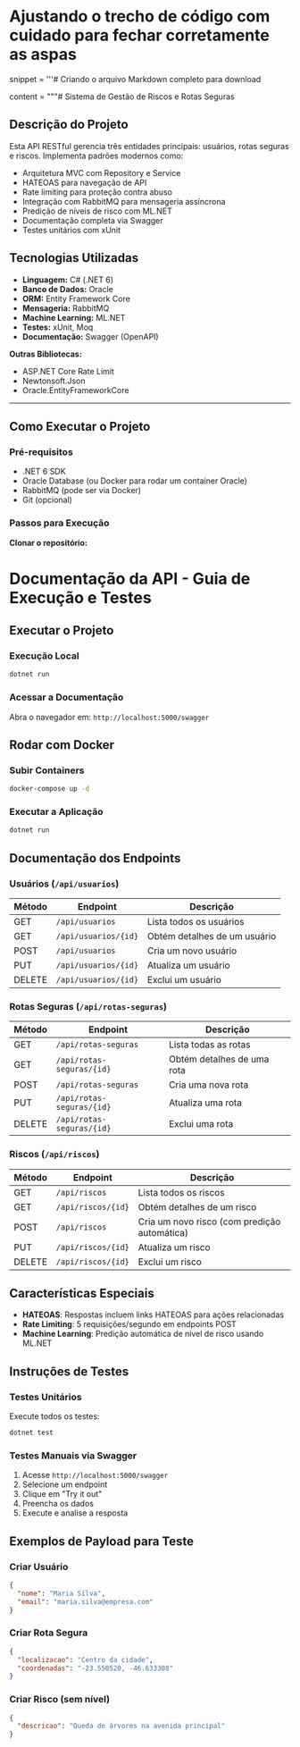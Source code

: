 # Ajustando o trecho de código com cuidado para fechar corretamente as aspas

snippet = '''# Criando o arquivo Markdown completo para download

content = """# Sistema de Gestão de Riscos e Rotas Seguras

## Descrição do Projeto

Esta API RESTful gerencia três entidades principais: usuários, rotas seguras e riscos. Implementa padrões modernos como:

- Arquitetura MVC com Repository e Service  
- HATEOAS para navegação de API  
- Rate limiting para proteção contra abuso  
- Integração com RabbitMQ para mensageria assíncrona  
- Predição de níveis de risco com ML.NET  
- Documentação completa via Swagger  
- Testes unitários com xUnit  

## Tecnologias Utilizadas

- **Linguagem:** C# (.NET 6)  
- **Banco de Dados:** Oracle  
- **ORM:** Entity Framework Core  
- **Mensageria:** RabbitMQ  
- **Machine Learning:** ML.NET  
- **Testes:** xUnit, Moq  
- **Documentação:** Swagger (OpenAPI)  

**Outras Bibliotecas:**

- ASP.NET Core Rate Limit  
- Newtonsoft.Json  
- Oracle.EntityFrameworkCore  

---

## Como Executar o Projeto

### Pré-requisitos

- .NET 6 SDK  
- Oracle Database (ou Docker para rodar um container Oracle)  
- RabbitMQ (pode ser via Docker)  
- Git (opcional)  

### Passos para Execução

**Clonar o repositório:**


# Documentação da API - Guia de Execução e Testes

## Executar o Projeto

### Execução Local
```bash
dotnet run
```

### Acessar a Documentação
Abra o navegador em: `http://localhost:5000/swagger`

## Rodar com Docker

### Subir Containers
```bash
docker-compose up -d
```

### Executar a Aplicação
```bash
dotnet run
```

## Documentação dos Endpoints

### Usuários (`/api/usuarios`)

| Método | Endpoint | Descrição |
|--------|----------|-----------|
| GET    | `/api/usuarios`     | Lista todos os usuários |
| GET    | `/api/usuarios/{id}` | Obtém detalhes de um usuário |
| POST   | `/api/usuarios`     | Cria um novo usuário |
| PUT    | `/api/usuarios/{id}` | Atualiza um usuário |
| DELETE | `/api/usuarios/{id}` | Exclui um usuário |

### Rotas Seguras (`/api/rotas-seguras`)

| Método | Endpoint | Descrição |
|--------|----------|-----------|
| GET    | `/api/rotas-seguras`     | Lista todas as rotas |
| GET    | `/api/rotas-seguras/{id}` | Obtém detalhes de uma rota |
| POST   | `/api/rotas-seguras`     | Cria uma nova rota |
| PUT    | `/api/rotas-seguras/{id}` | Atualiza uma rota |
| DELETE | `/api/rotas-seguras/{id}` | Exclui uma rota |

### Riscos (`/api/riscos`)

| Método | Endpoint | Descrição |
|--------|----------|-----------|
| GET    | `/api/riscos`     | Lista todos os riscos |
| GET    | `/api/riscos/{id}` | Obtém detalhes de um risco |
| POST   | `/api/riscos`     | Cria um novo risco (com predição automática) |
| PUT    | `/api/riscos/{id}` | Atualiza um risco |
| DELETE | `/api/riscos/{id}` | Exclui um risco |

## Características Especiais

- **HATEOAS**: Respostas incluem links HATEOAS para ações relacionadas
- **Rate Limiting**: 5 requisições/segundo em endpoints POST
- **Machine Learning**: Predição automática de nível de risco usando ML.NET

## Instruções de Testes

### Testes Unitários

Execute todos os testes:
```bash
dotnet test
```

### Testes Manuais via Swagger

1. Acesse `http://localhost:5000/swagger`
2. Selecione um endpoint
3. Clique em "Try it out"
4. Preencha os dados
5. Execute e analise a resposta

## Exemplos de Payload para Teste

### Criar Usuário
```json
{
  "nome": "Maria Silva",
  "email": "maria.silva@empresa.com"
}
```

### Criar Rota Segura
```json
{
  "localizacao": "Centro da cidade",
  "coordenadas": "-23.550520, -46.633308"
}
```

### Criar Risco (sem nível)
```json
{
  "descricao": "Queda de árvores na avenida principal"
}
```
